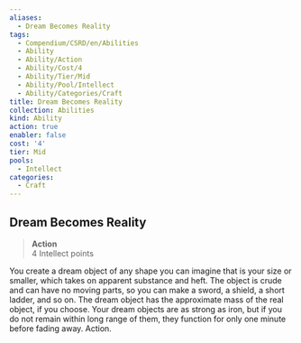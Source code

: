 ```yaml
---
aliases:
  - Dream Becomes Reality
tags:
  - Compendium/CSRD/en/Abilities
  - Ability
  - Ability/Action
  - Ability/Cost/4
  - Ability/Tier/Mid
  - Ability/Pool/Intellect
  - Ability/Categories/Craft
title: Dream Becomes Reality
collection: Abilities
kind: Ability
action: true
enabler: false
cost: '4'
tier: Mid
pools:
  - Intellect
categories:
  - Craft
---
```

## Dream Becomes Reality  
>**Action**  
>4 Intellect points
  
You create a dream object of any shape you can imagine that is your size or smaller, which takes on apparent substance and heft. The object is crude and can have no moving parts, so you can make a sword, a shield, a short ladder, and so on. The dream object has the approximate mass of the real object, if you choose. Your dream objects are as strong as iron, but if you do not remain within long range of them, they function for only one minute before fading away. Action.